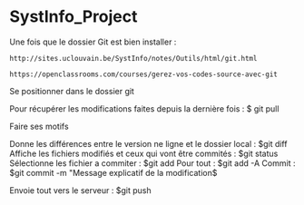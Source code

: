 # SystInfo_Project

Une fois que le dossier Git est bien installer : 

	http://sites.uclouvain.be/SystInfo/notes/Outils/html/git.html

	https://openclassrooms.com/courses/gerez-vos-codes-source-avec-git



Se positionner dans le dossier git

Pour récupérer les modifications faites depuis la dernière fois : $ git pull

Faire ses motifs

Donne les différences entre le version ne ligne et le dossier local : $git diff
Affiche les fichiers modifiés et ceux qui vont être commités : $git status
Sélectionne les fichier a commiter : $git add
		Pour tout : $git add -A
Commit : $git commit -m "Message explicatif de la modification$

Envoie tout vers le serveur : $git push

